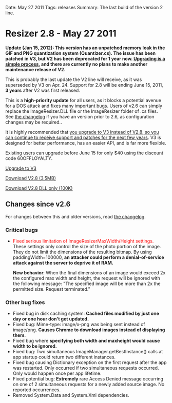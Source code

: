 Date: May 27 2011
Tags: releases
Summary: The last build of the version 2 line.

# Resizer 2.8 - May 27 2011


**Update (Jan 15, 2012): This version has an unpatched memory leak in the GIF and PNG quantization system (Quantizer.cs). The issue has been patched in V3, but V2 has been deprecated for 1 year now. [Upgrading is a simple process](/docs/2to3/), and there are currently no plans to make another maintenance release of V2.**

This is probably the last update the V2 line will receive, as it was superseded by V3 on Apr. 24. Support for 2.8 will be ending June 15, 2011, **3 years** after V2 was first released.

This is a **high-priority update** for all users, as it blocks a potential avenue for a DOS attack and fixes many important bugs. Users of v2.6 can simply replace the ImageResizer.DLL file or the ImageResizer folder of .cs files. See [the changelog](/docs/v2/changelog) if you have an version prior to 2.6, as configuration changes may be required..


It is highly recommended that [you upgrade to V3 instead of V2.8, so you can continue to receive support and patches for the next few years](/docs/2to3/). V3 is designed for better performance, has an easier API, and is far more flexible. 

Existing users can upgrade before June 15 for only $40 using the discount code 60OFFLOYALTY.

<a href="/docs/2to3/" class="awesome green">Upgrade to V3</a>

<a href="http://downloads.imageresizing.net/ImageResizer2.8-full-may-27-2011.zip" class="awesome black">Download V2.8 (3.5MB)</a>

<a href="http://downloads.imageresizing.net/ImageResizer2.8-core-may-27-2011.zip" class="awesome black">Download V2.8 DLL only (100K)</a>


## Changes since v2.6

For changes between this and older versions,  read [the changelog](/docs/v2/changelog).

### Critical bugs

* <span style="color:red;">Fixed serious limitation of ImageResizerMaxWidth/Height settings.</span>  
  These settings only control the size of the photo portion of the image. They do not limit the dimensions of the resulting bitmap. By using paddingWidth=100000, **an attacker could perform a denial-of-service attack against the server to deprive it of RAM.**
  
  **New behavior**: When the final dimensions of an image would exceed 2x the configured max width and height, the request will be ignored with the following message: "The specified image will be more than 2x the permitted size. Request terminated."


### Other bug fixes

* Fixed bug in disk caching system: **Cached files modified by just one day or one hour don't get updated.**
* Fixed bug: Mime-type: image/x-png was being sent instead of image/png. **Causes Chrome to download images instead of displaying them.**
* Fixed bug where **specifying both width and maxheight would cause width to be ignored.**
* Fixed bug: Two simultaneous ImageManager.getBestInstance() calls at app startup could return two different instances.
* Fixed bug causing Dictionary exception on the first request after the app was restarted. Only occurred if two simultaneous requests occurred. Only would happen once per app lifetime. 
* Fixed potential bug: **Extremely** rare Access Denied message occurring on one of 2 simultaneous requests for a newly added source image. No reported occurrences.
* Removed System.Data and System.Xml dependencies.
